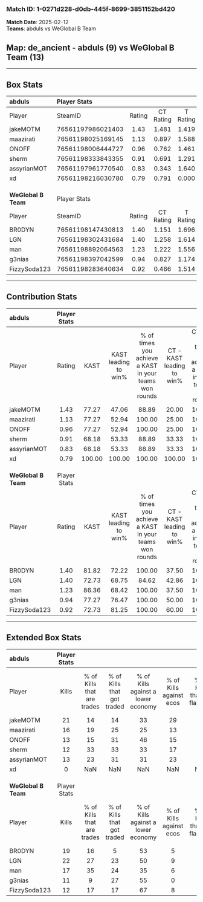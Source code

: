 ### Match ID: 1-0271d228-d0db-445f-8699-3851152bd420  
**Match Date**: 2025-02-12  
**Teams**: abduls vs WeGlobal B Team  

## **Map**: de_ancient - abduls (9) vs WeGlobal B Team (13)  
---  

## Box Stats  

| **abduls**          | Player Stats      |        |           |          |        |       |       |         |        |      |     |
| :- | :- | :-: | :-: | :-: | :-: | :-: | :-: | :-: | :-: | :-: | :-: |
| Player              | SteamID           | Rating | CT Rating | T Rating |  KAST  |  ADR  | Kills | Assists | Deaths | K/D  | HS% |
| jakeMOTM            | 76561197986021403 |  1.43  |   1.481   |  1.419   | 77.27  | 88.2  |  21   |    2    |   13   | 1.62 | 57  |
| maazirati           | 76561198025169145 |  1.13  |   0.897   |  1.588   | 77.27  | 92.9  |  16   |    4    |   18   | 0.89 | 43  |
| ONOFF               | 76561198006444727 |  0.96  |   0.762   |  1.461   | 77.27  | 59.9  |  13   |    4    |   16   | 0.81 | 30  |
| sherm               | 76561198333843355 |  0.91  |   0.691   |  1.291   | 68.18  | 73.4  |  12   |    7    |   16   | 0.75 | 41  |
| assyrianMOT         | 76561197961770540 |  0.83  |   0.343   |  1.640   | 68.18  | 58.5  |  13   |    3    |   18   | 0.72 | 53  |
| xd                  | 76561198216030780 |  0.79  |   0.791   |  0.000   | 100.00 |  0.0  |   0   |    0    |   0    | 0.00 |  0  |
|                     |                   |        |           |          |        |       |       |         |        |      |     |
|                     |                   |        |           |          |        |       |       |         |        |      |     |
|                     |                   |        |           |          |        |       |       |         |        |      |     |
| **WeGlobal B Team** | Player Stats      |        |           |          |        |       |       |         |        |      |     |
| Player              | SteamID           | Rating | CT Rating | T Rating |  KAST  |  ADR  | Kills | Assists | Deaths | K/D  | HS% |
| BR0DYN              | 76561198147430813 |  1.40  |   1.151   |  1.696   | 81.82  | 89.0  |  19   |    5    |   13   | 1.46 | 57  |
| LGN                 | 76561198302431684 |  1.40  |   1.258   |  1.614   | 72.73  | 101.6 |  22   |    7    |   17   | 1.29 | 59  |
| man                 | 76561198892064563 |  1.23  |   1.222   |  1.556   | 86.36  | 79.6  |  17   |    7    |   17   | 1.00 | 41  |
| g3nias              | 76561198397042599 |  0.94  |   0.827   |  1.174   | 77.27  | 69.4  |  11   |    6    |   15   | 0.73 | 54  |
| FizzySoda123        | 76561198283640634 |  0.92  |   0.466   |  1.514   | 72.73  | 49.5  |  12   |    2    |   13   | 0.92 | 41  |
---  

## Contribution Stats  

| **abduls**          | Player Stats |        |                      |                                                        |                           |                                                             |                          |                                                            |
| :- | :-: | :-: | :-: | :-: | :-: | :-: | :-: | :-: |
| Player              |    Rating    |  KAST  | KAST leading to win% | % of times you achieve a KAST in your teams won rounds | CT - KAST leading to win% | CT - % of times you achieve a KAST in your teams won rounds | T - KAST leading to win% | T - % of times you achieve a KAST in your teams won rounds |
| jakeMOTM            |     1.43     | 77.27  |        47.06         |                         88.89                          |           20.00           |                           100.00                            |          85.71           |                           85.71                            |
| maazirati           |     1.13     | 77.27  |        52.94         |                         100.00                         |           25.00           |                           100.00                            |          77.78           |                           100.00                           |
| ONOFF               |     0.96     | 77.27  |        52.94         |                         100.00                         |           25.00           |                           100.00                            |          77.78           |                           100.00                           |
| sherm               |     0.91     | 68.18  |        53.33         |                         88.89                          |           33.33           |                           100.00                            |          66.67           |                           85.71                            |
| assyrianMOT         |     0.83     | 68.18  |        53.33         |                         88.89                          |           33.33           |                           100.00                            |          66.67           |                           85.71                            |
| xd                  |     0.79     | 100.00 |        100.00        |                         100.00                         |          100.00           |                           100.00                            |           0.00           |                            0.00                            |
|                     |              |        |                      |                                                        |                           |                                                             |                          |                                                            |
|                     |              |        |                      |                                                        |                           |                                                             |                          |                                                            |
|                     |              |        |                      |                                                        |                           |                                                             |                          |                                                            |
| **WeGlobal B Team** | Player Stats |        |                      |                                                        |                           |                                                             |                          |                                                            |
| Player              |    Rating    |  KAST  | KAST leading to win% | % of times you achieve a KAST in your teams won rounds | CT - KAST leading to win% | CT - % of times you achieve a KAST in your teams won rounds | T - KAST leading to win% | T - % of times you achieve a KAST in your teams won rounds |
| BR0DYN              |     1.40     | 81.82  |        72.22         |                         100.00                         |           37.50           |                           100.00                            |          100.00          |                           100.00                           |
| LGN                 |     1.40     | 72.73  |        68.75         |                         84.62                          |           42.86           |                           100.00                            |          88.89           |                           80.00                            |
| man                 |     1.23     | 86.36  |        68.42         |                         100.00                         |           37.50           |                           100.00                            |          90.91           |                           100.00                           |
| g3nias              |     0.94     | 77.27  |        76.47         |                         100.00                         |           50.00           |                           100.00                            |          90.91           |                           100.00                           |
| FizzySoda123        |     0.92     | 72.73  |        81.25         |                         100.00                         |           60.00           |                           100.00                            |          90.91           |                           100.00                           |
---  

## Extended Box Stats  

| **abduls**          | Player Stats |                            |                            |                                    |                         |                              |                                 |        |                             |                                     |                          |                               |                            |
| :- | :-: | :-: | :-: | :-: | :-: | :-: | :-: | :-: | :-: | :-: | :-: | :-: | :-: |
| Player              |    Kills     | % of Kills that are trades | % of Kills that got traded | % of Kills against a lower economy | % of Kills against ecos | % of Kills that are flawless | % of Kills that are close duels | Deaths | % of Deaths that get traded | % of Deaths against a lower economy | % of Deaths against ecos | % of Deaths that are flawless | % of Deaths that are close |
| jakeMOTM            |      21      |             14             |             14             |                 33                 |           29            |              48              |                0                |   13   |              8              |                 15                  |            0             |              54               |             15             |
| maazirati           |      16      |             19             |             25             |                 25                 |           13            |              63              |                6                |   18   |             17              |                 22                  |            6             |              50               |             6              |
| ONOFF               |      13      |             15             |             31             |                 46                 |           15            |              69              |                0                |   16   |             31              |                 19                  |            6             |              75               |             0              |
| sherm               |      12      |             33             |             33             |                 33                 |           17            |              58              |                8                |   16   |             13              |                 13                  |            0             |              38               |             0              |
| assyrianMOT         |      13      |             23             |             31             |                 31                 |           23            |              69              |               15                |   18   |             22              |                 17                  |            0             |              61               |             11             |
| xd                  |      0       |            NaN             |            NaN             |                NaN                 |           NaN           |             NaN              |               NaN               |   0    |             NaN             |                 NaN                 |           NaN            |              NaN              |            NaN             |
|                     |              |                            |                            |                                    |                         |                              |                                 |        |                             |                                     |                          |                               |                            |
|                     |              |                            |                            |                                    |                         |                              |                                 |        |                             |                                     |                          |                               |                            |
|                     |              |                            |                            |                                    |                         |                              |                                 |        |                             |                                     |                          |                               |                            |
| **WeGlobal B Team** | Player Stats |                            |                            |                                    |                         |                              |                                 |        |                             |                                     |                          |                               |                            |
| Player              |    Kills     | % of Kills that are trades | % of Kills that got traded | % of Kills against a lower economy | % of Kills against ecos | % of Kills that are flawless | % of Kills that are close duels | Deaths | % of Deaths that get traded | % of Deaths against a lower economy | % of Deaths against ecos | % of Deaths that are flawless | % of Deaths that are close |
| BR0DYN              |      19      |             16             |             5              |                 53                 |            5            |              58              |                5                |   13   |             15              |                 23                  |            0             |              62               |             0              |
| LGN                 |      22      |             27             |             23             |                 50                 |            9            |              55              |                0                |   17   |             12              |                 29                  |            6             |              71               |             12             |
| man                 |      17      |             35             |             24             |                 35                 |            6            |              53              |                6                |   17   |             41              |                 35                  |            0             |              41               |             6              |
| g3nias              |      11      |             9              |             27             |                 55                 |            0            |              64              |               18                |   15   |             20              |                 33                  |            0             |              53               |             7              |
| FizzySoda123        |      12      |             17             |             17             |                 67                 |            8            |              50              |                8                |   13   |             38              |                 23                  |            0             |              77               |             0              |
